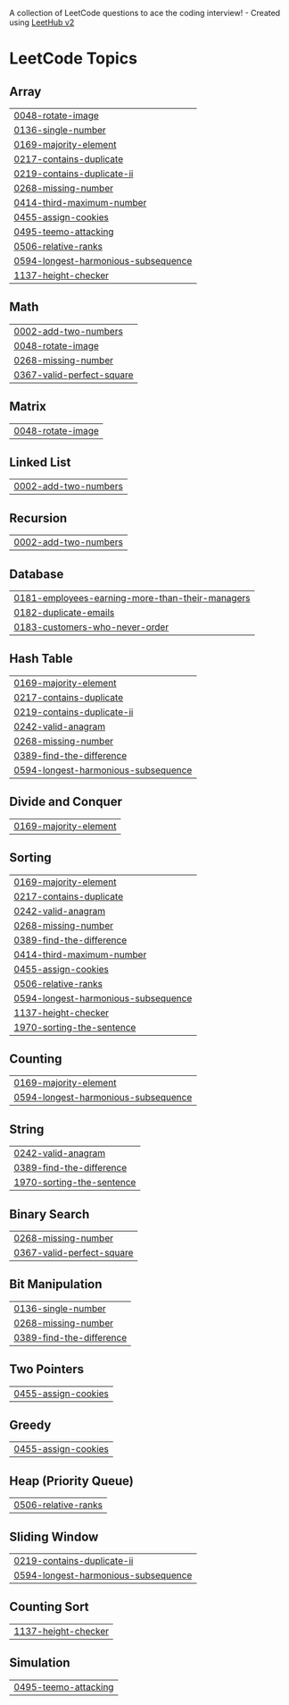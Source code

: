 A collection of LeetCode questions to ace the coding interview! - Created using [LeetHub v2](https://github.com/arunbhardwaj/LeetHub-2.0)
<!---LeetCode Topics Start-->
# LeetCode Topics
## Array
|  |
| ------- |
| [0048-rotate-image](https://github.com/mdyamin99/LeetCode_Problems/tree/master/0048-rotate-image) |
| [0136-single-number](https://github.com/mdyamin99/LeetCode_Problems/tree/master/0136-single-number) |
| [0169-majority-element](https://github.com/mdyamin99/LeetCode_Problems/tree/master/0169-majority-element) |
| [0217-contains-duplicate](https://github.com/mdyamin99/LeetCode_Problems/tree/master/0217-contains-duplicate) |
| [0219-contains-duplicate-ii](https://github.com/mdyamin99/LeetCode_Problems/tree/master/0219-contains-duplicate-ii) |
| [0268-missing-number](https://github.com/mdyamin99/LeetCode_Problems/tree/master/0268-missing-number) |
| [0414-third-maximum-number](https://github.com/mdyamin99/LeetCode_Problems/tree/master/0414-third-maximum-number) |
| [0455-assign-cookies](https://github.com/mdyamin99/LeetCode_Problems/tree/master/0455-assign-cookies) |
| [0495-teemo-attacking](https://github.com/mdyamin99/LeetCode_Problems/tree/master/0495-teemo-attacking) |
| [0506-relative-ranks](https://github.com/mdyamin99/LeetCode_Problems/tree/master/0506-relative-ranks) |
| [0594-longest-harmonious-subsequence](https://github.com/mdyamin99/LeetCode_Problems/tree/master/0594-longest-harmonious-subsequence) |
| [1137-height-checker](https://github.com/mdyamin99/LeetCode_Problems/tree/master/1137-height-checker) |
## Math
|  |
| ------- |
| [0002-add-two-numbers](https://github.com/mdyamin99/LeetCode_Problems/tree/master/0002-add-two-numbers) |
| [0048-rotate-image](https://github.com/mdyamin99/LeetCode_Problems/tree/master/0048-rotate-image) |
| [0268-missing-number](https://github.com/mdyamin99/LeetCode_Problems/tree/master/0268-missing-number) |
| [0367-valid-perfect-square](https://github.com/mdyamin99/LeetCode_Problems/tree/master/0367-valid-perfect-square) |
## Matrix
|  |
| ------- |
| [0048-rotate-image](https://github.com/mdyamin99/LeetCode_Problems/tree/master/0048-rotate-image) |
## Linked List
|  |
| ------- |
| [0002-add-two-numbers](https://github.com/mdyamin99/LeetCode_Problems/tree/master/0002-add-two-numbers) |
## Recursion
|  |
| ------- |
| [0002-add-two-numbers](https://github.com/mdyamin99/LeetCode_Problems/tree/master/0002-add-two-numbers) |
## Database
|  |
| ------- |
| [0181-employees-earning-more-than-their-managers](https://github.com/mdyamin99/LeetCode_Problems/tree/master/0181-employees-earning-more-than-their-managers) |
| [0182-duplicate-emails](https://github.com/mdyamin99/LeetCode_Problems/tree/master/0182-duplicate-emails) |
| [0183-customers-who-never-order](https://github.com/mdyamin99/LeetCode_Problems/tree/master/0183-customers-who-never-order) |
## Hash Table
|  |
| ------- |
| [0169-majority-element](https://github.com/mdyamin99/LeetCode_Problems/tree/master/0169-majority-element) |
| [0217-contains-duplicate](https://github.com/mdyamin99/LeetCode_Problems/tree/master/0217-contains-duplicate) |
| [0219-contains-duplicate-ii](https://github.com/mdyamin99/LeetCode_Problems/tree/master/0219-contains-duplicate-ii) |
| [0242-valid-anagram](https://github.com/mdyamin99/LeetCode_Problems/tree/master/0242-valid-anagram) |
| [0268-missing-number](https://github.com/mdyamin99/LeetCode_Problems/tree/master/0268-missing-number) |
| [0389-find-the-difference](https://github.com/mdyamin99/LeetCode_Problems/tree/master/0389-find-the-difference) |
| [0594-longest-harmonious-subsequence](https://github.com/mdyamin99/LeetCode_Problems/tree/master/0594-longest-harmonious-subsequence) |
## Divide and Conquer
|  |
| ------- |
| [0169-majority-element](https://github.com/mdyamin99/LeetCode_Problems/tree/master/0169-majority-element) |
## Sorting
|  |
| ------- |
| [0169-majority-element](https://github.com/mdyamin99/LeetCode_Problems/tree/master/0169-majority-element) |
| [0217-contains-duplicate](https://github.com/mdyamin99/LeetCode_Problems/tree/master/0217-contains-duplicate) |
| [0242-valid-anagram](https://github.com/mdyamin99/LeetCode_Problems/tree/master/0242-valid-anagram) |
| [0268-missing-number](https://github.com/mdyamin99/LeetCode_Problems/tree/master/0268-missing-number) |
| [0389-find-the-difference](https://github.com/mdyamin99/LeetCode_Problems/tree/master/0389-find-the-difference) |
| [0414-third-maximum-number](https://github.com/mdyamin99/LeetCode_Problems/tree/master/0414-third-maximum-number) |
| [0455-assign-cookies](https://github.com/mdyamin99/LeetCode_Problems/tree/master/0455-assign-cookies) |
| [0506-relative-ranks](https://github.com/mdyamin99/LeetCode_Problems/tree/master/0506-relative-ranks) |
| [0594-longest-harmonious-subsequence](https://github.com/mdyamin99/LeetCode_Problems/tree/master/0594-longest-harmonious-subsequence) |
| [1137-height-checker](https://github.com/mdyamin99/LeetCode_Problems/tree/master/1137-height-checker) |
| [1970-sorting-the-sentence](https://github.com/mdyamin99/LeetCode_Problems/tree/master/1970-sorting-the-sentence) |
## Counting
|  |
| ------- |
| [0169-majority-element](https://github.com/mdyamin99/LeetCode_Problems/tree/master/0169-majority-element) |
| [0594-longest-harmonious-subsequence](https://github.com/mdyamin99/LeetCode_Problems/tree/master/0594-longest-harmonious-subsequence) |
## String
|  |
| ------- |
| [0242-valid-anagram](https://github.com/mdyamin99/LeetCode_Problems/tree/master/0242-valid-anagram) |
| [0389-find-the-difference](https://github.com/mdyamin99/LeetCode_Problems/tree/master/0389-find-the-difference) |
| [1970-sorting-the-sentence](https://github.com/mdyamin99/LeetCode_Problems/tree/master/1970-sorting-the-sentence) |
## Binary Search
|  |
| ------- |
| [0268-missing-number](https://github.com/mdyamin99/LeetCode_Problems/tree/master/0268-missing-number) |
| [0367-valid-perfect-square](https://github.com/mdyamin99/LeetCode_Problems/tree/master/0367-valid-perfect-square) |
## Bit Manipulation
|  |
| ------- |
| [0136-single-number](https://github.com/mdyamin99/LeetCode_Problems/tree/master/0136-single-number) |
| [0268-missing-number](https://github.com/mdyamin99/LeetCode_Problems/tree/master/0268-missing-number) |
| [0389-find-the-difference](https://github.com/mdyamin99/LeetCode_Problems/tree/master/0389-find-the-difference) |
## Two Pointers
|  |
| ------- |
| [0455-assign-cookies](https://github.com/mdyamin99/LeetCode_Problems/tree/master/0455-assign-cookies) |
## Greedy
|  |
| ------- |
| [0455-assign-cookies](https://github.com/mdyamin99/LeetCode_Problems/tree/master/0455-assign-cookies) |
## Heap (Priority Queue)
|  |
| ------- |
| [0506-relative-ranks](https://github.com/mdyamin99/LeetCode_Problems/tree/master/0506-relative-ranks) |
## Sliding Window
|  |
| ------- |
| [0219-contains-duplicate-ii](https://github.com/mdyamin99/LeetCode_Problems/tree/master/0219-contains-duplicate-ii) |
| [0594-longest-harmonious-subsequence](https://github.com/mdyamin99/LeetCode_Problems/tree/master/0594-longest-harmonious-subsequence) |
## Counting Sort
|  |
| ------- |
| [1137-height-checker](https://github.com/mdyamin99/LeetCode_Problems/tree/master/1137-height-checker) |
## Simulation
|  |
| ------- |
| [0495-teemo-attacking](https://github.com/mdyamin99/LeetCode_Problems/tree/master/0495-teemo-attacking) |
<!---LeetCode Topics End-->
